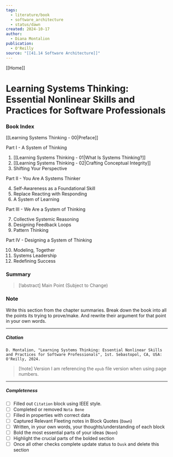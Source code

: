 ```yaml
---
tags:
  - literature/book
  - software_architecture
  - status/dawn
created: 2024-10-17
author:
  - Diana Montalion
publication:
  - O'Reilly
source: "[[41.14 Software Architecture]]"
---
```

[[Home]]
# Learning Systems Thinking: Essential Nonlinear Skills and Practices for Software Professionals
### Book Index

[[Learning Systems Thinking - 00|Preface]]

Part I - A System of Thinking

1. [[Learning Systems Thinking - 01|What Is Systems Thinking?]]
2. [[Learning Systems Thinking - 02|Crafting Conceptual Integrity]]
3. Shifting Your Perspective

Part II - You Are A Systems Thinker

4. Self-Awareness as a Foundational Skill
5. Replace Reacting with Responding
6. A System of Learning

Part III - We Are a System of Thinking

7. Collective Systemic Reasoning
8. Designing Feedback Loops
9. Pattern Thinking

Part IV - Designing a System of Thinking

10. Modeling, Together
11. Systems Leadership
12. Redefining Success

### Summary

> [!abstract] Main Point (Subject to Change)

### Note

Write this section from the chapter summaries. Break down the book into all the points its trying to prove/make. And rewrite their argument for that point in your own words. 

---
##### Citation

```
D. Montalion, "Learning Systems Thinking: Essential Nonlinear Skills and Practices for Software Professionals", 1st. Sebastopol, CA, USA: O'Reilly, 2024.
```

> [!note] Version
> I am referencing the `epub` file version when using page numbers.

---
##### Completeness

- [ ] Filled out `Citation` block using IEEE style.
- [ ] Completed or removed `Nota Bene`
- [ ] Filled in properties with correct data
- [ ] Captured Relevant Fleeting notes in Block Quotes (`Dawn`)
- [ ] Written, in your own words, your thoughts/understanding of each block
- [ ] Bold the most essential parts of your ideas (`Noon`)
- [ ] Highlight the crucial parts of the bolded section
- [ ] Once all other checks complete update status to `Dusk` and delete this section